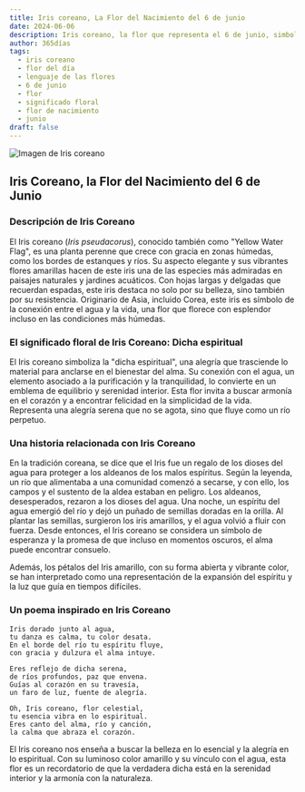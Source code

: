 ```yaml
---
title: Iris coreano, La Flor del Nacimiento del 6 de junio
date: 2024-06-06
description: Iris coreano, la flor que representa el 6 de junio, simboliza Dicha espiritual. Descubre su fascinante historia, significado en el lenguaje de las flores y una poesía que celebra su belleza.
author: 365días
tags:
  - iris coreano
  - flor del día
  - lenguaje de las flores
  - 6 de junio
  - flor
  - significado floral
  - flor de nacimiento
  - junio
draft: false
---
```



![Imagen de Iris coreano](https://cdn.pixabay.com/photo/2022/02/21/14/31/iris-7026891_640.jpg#center)


## Iris Coreano, la Flor del Nacimiento del 6 de Junio

### Descripción de Iris Coreano

El Iris coreano (_Iris pseudacorus_), conocido también como "Yellow Water Flag", es una planta perenne que crece con gracia en zonas húmedas, como los bordes de estanques y ríos. Su aspecto elegante y sus vibrantes flores amarillas hacen de este iris una de las especies más admiradas en paisajes naturales y jardines acuáticos. Con hojas largas y delgadas que recuerdan espadas, este iris destaca no solo por su belleza, sino también por su resistencia. Originario de Asia, incluido Corea, este iris es símbolo de la conexión entre el agua y la vida, una flor que florece con esplendor incluso en las condiciones más húmedas.

### El significado floral de Iris Coreano: Dicha espiritual

El Iris coreano simboliza la "dicha espiritual", una alegría que trasciende lo material para anclarse en el bienestar del alma. Su conexión con el agua, un elemento asociado a la purificación y la tranquilidad, lo convierte en un emblema de equilibrio y serenidad interior. Esta flor invita a buscar armonía en el corazón y a encontrar felicidad en la simplicidad de la vida. Representa una alegría serena que no se agota, sino que fluye como un río perpetuo.

### Una historia relacionada con Iris Coreano

En la tradición coreana, se dice que el Iris fue un regalo de los dioses del agua para proteger a los aldeanos de los malos espíritus. Según la leyenda, un río que alimentaba a una comunidad comenzó a secarse, y con ello, los campos y el sustento de la aldea estaban en peligro. Los aldeanos, desesperados, rezaron a los dioses del agua. Una noche, un espíritu del agua emergió del río y dejó un puñado de semillas doradas en la orilla. Al plantar las semillas, surgieron los iris amarillos, y el agua volvió a fluir con fuerza. Desde entonces, el Iris coreano se considera un símbolo de esperanza y la promesa de que incluso en momentos oscuros, el alma puede encontrar consuelo.

Además, los pétalos del Iris amarillo, con su forma abierta y vibrante color, se han interpretado como una representación de la expansión del espíritu y la luz que guía en tiempos difíciles.

### Un poema inspirado en Iris Coreano

```
Iris dorado junto al agua,  
tu danza es calma, tu color desata.  
En el borde del río tu espíritu fluye,  
con gracia y dulzura el alma intuye.  

Eres reflejo de dicha serena,  
de ríos profundos, paz que envena.  
Guías al corazón en su travesía,  
un faro de luz, fuente de alegría.  

Oh, Iris coreano, flor celestial,  
tu esencia vibra en lo espiritual.  
Eres canto del alma, río y canción,  
la calma que abraza el corazón.  
```

El Iris coreano nos enseña a buscar la belleza en lo esencial y la alegría en lo espiritual. Con su luminoso color amarillo y su vínculo con el agua, esta flor es un recordatorio de que la verdadera dicha está en la serenidad interior y la armonía con la naturaleza.